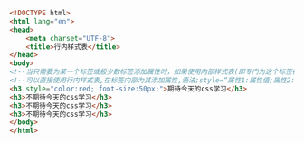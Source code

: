
<BlogInfo id="263" title="19.行内样式表" author="白日梦想猿" pv=0 read_times=0 pre_cost_time=0分18秒 category="css学习" tag_list="['css学习']" create_time="2020.07.18 14:52:50" update_time="2020.07.18 14:57:11" />

```html
<!DOCTYPE html>
<html lang="en">
<head>
    <meta charset="UTF-8">
    <title>行内样式表</title>
</head>
<body>
<!--当只需要为某一个标签或极少数标签添加属性时，如果使用内部样式表(即专门为这个标签在head写style)会显得过于繁琐，-->
<!--可以直接使用行内样式表,在标签内部为其添加属性,语法;style=“属性1:属性值;属性2:属性值....”-->
<h3 style="color:red; font-size:50px;">期待今天的css学习</h3>
<h3>不期待今天的css学习</h3>
<h3>不期待今天的css学习</h3>
<h3>不期待今天的css学习</h3>
</body>
</html>
```
